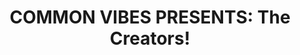 ---
title:  "COMMON VIBES PRESENTS: The Creators!"
datestamp: April 16 2020 1:00 PM
categories: extras
color: purple
border: border-purple
background: bg-yellow
description: "Hey everyone! <br/>

Since we have to push meeting the boys to next week, we figured we should introduce ourselves and give some insight into the series! (Special appearance from Alice Julianna)
<br/>

EPISODE ONE - PREMIERING APRIL 29TH!<br/>

https://commonvibesseries.com<br/>
INSTA: @akfeatures<br/>

---<br/>
Music:<br/>
bensound.com;<br/>
Perfect Blue - Running From The Hills"
media: <iframe src="" data-src="https://www.facebook.com/plugins/video.php?href=https%3A%2F%2Fwww.facebook.com%2FCommonVibesSeries%2Fvideos%2F229365134945056%2F&show_text=0&width=350" width="476" style="overflow:hidden; height:100%" scrolling="no" frameborder="0" allowTransparency="true" allowFullScreen="true" class="lb-purple fb-video"></iframe>
---